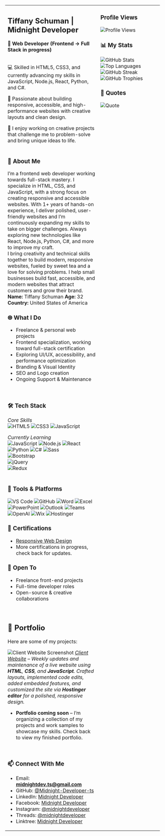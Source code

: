 <table>
<tr>
<td valign="top" width="60%">

## Tiffany Schuman | Midnight Developer

**🌙 Web Developer (Frontend → Full Stack in progress)**
<br>
<br>

💻 Skilled in HTML5, CSS3, and currently advancing my skills in JavaScript, Node.js, React, Python, and C#.

🚀 Passionate about building responsive, accessible, and high-performance websites with creative layouts and clean design.

🎨 I enjoy working on creative projects that challenge me to problem-solve and bring unique ideas to life.
<br>
<br>

### 📖 About Me
I’m a frontend web developer working towards full-stack mastery. I specialize in HTML, CSS, and JavaScript, with a strong focus on creating responsive and accessible websites. With 1+ years of hands-on experience, I deliver polished, user-friendly websites and I’m continuously expanding my skills to take on bigger challenges. Always exploring new technologies like React, Node.js, Python, C#, and more to improve my craft.
<br>
I bring creativity and technical skills together to build modern, responsive websites, fueled by sweet tea and a love for solving problems. I help small businesses build fast, accessible, and modern websites that attract customers and grow their brand. 
<br>
**Name:** Tiffany Schuman    **Age:** 32    **Country:** United States of America
<br>



### 🌐 What I Do
- Freelance & personal web projects
- Frontend specialization, working toward full-stack certification
- Exploring UI/UX, accessibility, and performance optimization
- Branding & Visual Identity
- SEO and Logo creation
- Ongoing Support & Maintenance
<br>

### 🛠️ Tech Stack

*Core Skills* <br>
![HTML5](https://img.shields.io/badge/-HTML5-E34F26?logo=html5&logoColor=white&style=for-the-badge)
![CSS3](https://img.shields.io/badge/-CSS3-1572B6?logo=css3&logoColor=white&style=for-the-badge)
![JavaScript](https://img.shields.io/badge/-JavaScript-F7DF1E?logo=javascript&logoColor=black&style=for-the-badge)

*Currently Learning* <br>
![JavaScript](https://img.shields.io/badge/-JavaScript-F7DF1E?logo=javascript&logoColor=black&style=for-the-badge)
![Node.js](https://img.shields.io/badge/-Node.js-339933?logo=node.js&logoColor=white&style=for-the-badge)
![React](https://img.shields.io/badge/-React-61DAFB?logo=react&logoColor=black&style=for-the-badge)
![Python](https://img.shields.io/badge/-Python-3776AB?logo=python&logoColor=white&style=for-the-badge)
![C#](https://img.shields.io/badge/-C%23-239120?logo=c-sharp&logoColor=white&style=for-the-badge)
![Sass](https://img.shields.io/badge/Sass-CC6699?style=for-the-badge&logo=sass&logoColor=white)  
![Bootstrap](https://img.shields.io/badge/Bootstrap-7952B3?style=for-the-badge&logo=bootstrap&logoColor=white)  
![jQuery](https://img.shields.io/badge/jQuery-0769AD?style=for-the-badge&logo=jquery&logoColor=white)  
![Redux](https://img.shields.io/badge/Redux-764ABC?style=for-the-badge&logo=redux&logoColor=white)
<br>
<br>

### 🧰 Tools & Platforms
![VS Code](https://img.shields.io/badge/VS%20Code-007ACC?style=for-the-badge&logo=visual-studio-code&logoColor=white)
![GitHub](https://img.shields.io/badge/-GitHub-181717?style=for-the-badge&logo=github&logoColor=white)
![Word](https://img.shields.io/badge/-Word-2B579A?style=for-the-badge&logo=microsoft-word&logoColor=white)
![Excel](https://img.shields.io/badge/-Excel-217346?style=for-the-badge&logo=microsoft-excel&logoColor=white)
![PowerPoint](https://img.shields.io/badge/-PowerPoint-B7472A?style=for-the-badge&logo=microsoft-powerpoint&logoColor=white)
![Outlook](https://img.shields.io/badge/-Outlook-0078D4?style=for-the-badge&logo=microsoft-outlook&logoColor=white)
![Teams](https://img.shields.io/badge/-Teams-6264A7?style=for-the-badge&logo=microsoft-teams&logoColor=white)
![OpenAI](https://img.shields.io/badge/OpenAI-000000?style=for-the-badge&logo=openai&logoColor=white)
![Wix](https://img.shields.io/badge/Wix-000000?style=for-the-badge&logo=wix&logoColor=white)
![Hostinger](https://img.shields.io/badge/Hostinger-FF6C37?style=for-the-badge&logo=hostinger&logoColor=white)

### 📜 Certifications
- [Responsive Web Design](https://www.freecodecamp.org/midnight-developer)
- More certifications in progress, check back for updates.

### 🤝 Open To
- Freelance front-end projects
- Full-time developer roles
- Open-source & creative collaborations
<br>

## 💼 Portfolio
Here are some of my projects:

![Client Website Screenshot](images/band-client-website.jpeg)
*[Client Website](https://houstonshadows.com) – Weekly updates and maintenance of a live website using **HTML**, **CSS**, and **JavaScript**. Crafted layouts, implemented code edits, added embedded features, and customized the site via **Hostinger editor** for a polished, responsive design.*

- **Portfolio coming soon** – I’m organizing a collection of my projects and work samples to showcase my skills. Check back to view my finished portfolio.
<br>

### 📫 Connect With Me
- Email: **midnightdev.ts@gmail.com**
- GitHub: [@Midnight-Developer-ts](https://github.com/Midnight-Developer-ts)
- LinkedIn: [Midnight Developer](https://www.linkedin.com/in/tiffany-schuman-midnight-developer-086364263/)
- Facebook: [Midnight Developer](https://www.facebook.com/profile.php?id=61579864044456)
- Instagram: [@midnightdeveloper](https://www.instagram.com/midnightdeveloper)
- Threads: [@midnightdeveloper](https://www.threads.com/@midnightdeveloper)
- Linktree: [Midnight Developer](https://linktr.ee/midnightdeveloper)
  
</td>
<td valign="top" width="40%">

### Profile Views
![Profile Views](https://komarev.com/ghpvc/?username=Midnight-Developer-ts&label=Profile%20Views&color=FF1414&style=for-the-badge)

### 📊 My Stats
![GitHub Stats](https://github-readme-stats.vercel.app/api?username=Midnight-Developer-ts&show_icons=true&theme=radical&hide_border=false&bg_color=000000&title_color=FF1414&text_color=FF1414&icon_color=FF1414)
![Top Languages](https://github-readme-stats.vercel.app/api/top-langs/?username=Midnight-Developer-ts&layout=compact&theme=radical&bg_color=000000&title_color=FF1414&text_color=FF1414)
![GitHub Streak](https://streak-stats.demolab.com?user=Midnight-Developer-ts&theme=radical&border_radius=5&background=000000&stroke=FF1414&currStreakLabel=FF1414&currStreakNum=FF1414&sideNums=FF1414)
![GitHub Trophies](https://github-profile-trophy.vercel.app/?username=Midnight-Developer-ts&theme=radical&no-frame=false&no-bg=false&margin-w=4&background=000000&column=3)

### 💬 Quotes
![Quote](https://quotes-github-readme.vercel.app/api?type=horizontal&theme=tokyonight)

</td>
</tr>
</table>
